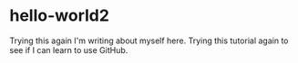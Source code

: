 # hello-world2
Trying this again
I'm writing about myself here. Trying this tutorial again to see if I can learn to use GitHub. 
